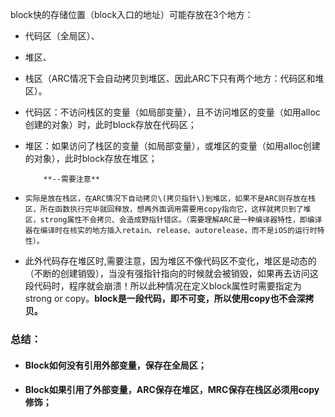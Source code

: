 block快的存储位置（block入口的地址）可能存放在3个地方：

* 代码区（全局区）、

* 堆区、

* 栈区（ARC情况下会自动拷贝到堆区、因此ARC下只有两个地方：代码区和堆区）。



* 代码区：不访问栈区的变量（如局部变量），且不访问堆区的变量（如用alloc创建的对象）时，此时block存放在代码区；

* 堆区：如果访问了栈区的变量（如局部变量），或堆区的变量（如用alloc创建的对象），此时block存放在堆区；

          **--需要注意**

*     实际是放在栈区，在ARC情况下自动拷贝\(拷贝指针\)到堆区，如果不是ARC则存放在栈区，所在函数执行完毕就回释放，想再外面调用需要用copy指向它，这样就拷贝到了堆区，strong属性不会拷贝、会造成野指针错区。（需要理解ARC是一种编译器特性，即编译器在编译时在核实的地方插入retain、release、autorelease，而不是iOS的运行时特性）。
*    此外代码存在堆区时,需要注意，因为堆区不像代码区不变化，堆区是动态的（不断的创建销毁），当没有强指针指向的时候就会被销毁，如果再去访问这段代码时，程序就会崩溃！所以此种情况在定义block属性时需要指定为strong or copy。**block是一段代码，即不可变，所以使用copy也不会深拷贝。**

### 总结：

* #### Block如何没有引用外部变量，保存在全局区；
* #### Block如果引用了外部变量，ARC保存在堆区，MRC保存在栈区必须用copy修饰；

###  



